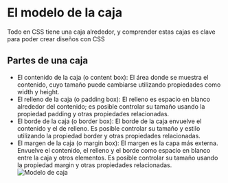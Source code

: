 # El modelo de la caja
Todo en CSS tiene una caja alrededor, y comprender estas cajas es clave
para poder crear diseños con CSS 

## Partes de una caja
- El contenido de la caja (o content box): El área donde se muestra el
 contenido, cuyo tamaño puede cambiarse utilizando propiedades
  como width y height.
- El relleno de la caja (o padding box): El relleno es espacio en blanco
 alrededor del contenido; es posible controlar su tamaño usando la 
 propiedad padding y otras propiedades relacionadas.
- El borde de la caja (o border box): El borde de la caja envuelve el 
contenido y el de relleno. Es posible controlar su tamaño y estilo utilizando la 
propiedad border y otras propiedades relacionadas.
- El margen de la caja (o margin box): El margen es la capa más externa.
 Envuelve el contenido, el relleno y el borde como espacio en blanco
  entre la caja y otros elementos. Es posible controlar su tamaño usando
   la propiedad margin y otras propiedades relacionadas.
<img src="https://lenguajecss.com/css/modelo-de-cajas/que-es/modelo-de-cajas.png"
     alt="Modelo de caja"
     style="float: left; margin-right: 10px;" />
